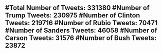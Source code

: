 #Total Number of Tweets: 331380 
#Number of Trump Tweets: 230975
#Number of Clinton Tweets: 219716
#Number of Rubio Tweets: 70471
#Number of Sanders Tweets: 46058
#Number of Carson Tweets: 31576
#Number of Bush Tweets: 23872
---
